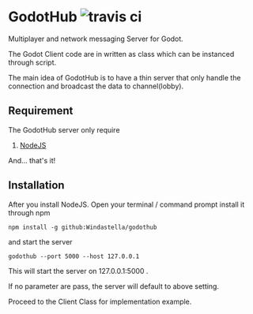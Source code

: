# GodotHub ![travis ci](https://travis-ci.org/Windastella/godothub.svg?branch=master)

Multiplayer and network messaging Server for Godot.

The Godot Client code are in written as class which can be instanced through script.

The main idea of GodotHub is to have a thin server that only handle the connection and broadcast the data to channel(lobby).

## Requirement

The GodotHub server only require

1. [NodeJS](https://nodejs.org/en/)

And... that's it!

## Installation

After you install NodeJS. Open your terminal / command prompt install it through npm

`npm install -g github:Windastella/godothub`

and start the server

`godothub --port 5000 --host 127.0.0.1`

This will start the server on 127.0.0.1:5000 .

If no parameter are pass, the server will default to above setting.

Proceed to the Client Class for implementation example.

